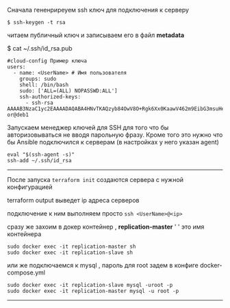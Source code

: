 Сначала гененриреуем ssh ключ для подключения к серверу

```
$ ssh-keygen -t rsa
```
читаем публичный ключ и записываем его в файл **metadata**

$ cat ~/.ssh/id_rsa.pub

```
#cloud-config Пример ключа
users:
  - name: <UserName> # Имя пользователя
    groups: sudo 	
    shell: /bin/bash
    sudo: ['ALL=(ALL) NOPASSWD:ALL']
    ssh-authorized-keys:
      - ssh-rsa AAAAB3NzaC1yc2EAAAADAQABA4HNvTKAQzyb84OwV8O+Rgk6Xx0KaawV462m9EibG3msuHeGezHqNEa9SpAvfZOCqU2znhZ9fn8eVIuF+9FGtHA7I4y1/X8yvt511dZ1XpCjra1B8eZgZAOMtmXyNy6ZA2I4gQ/AjfB0L9tmgIyx6nuGeF8v/RWIBqCFTEpnHFN1g57KRjsU5mekBZwN7enlnsHRrUl36zcxRlo+MKC+EVy9/uAQ4dnwkkvHdCcNHCcMwhwzAuIsEim8NJWhAOJhAONNxKbUMt6M7t/liuXPi8VH1uK2cjoHrrm2wLeFRVQ5r0kXpUn7eNJd/if0zspJMXMUfo9fBHQATf or@deb1

```


Запускаем менеджер ключей для SSH для того что бы авторизовываться не вводя парольную фразу. Кроме того это нужно что бы Ansible подключился к серверам (в настройках у него указан agent)
```
eval "$(ssh-agent -s)" 
ssh-add ~/.ssh/id_rsa

```
---

После запуска `terraform init` создаются сервера с нужной конфигурацией

terraform output выведет ip адреса серверов

подключение к ним выполняем просто `ssh <UserName>@<ip>`

сразу же захоим в докер контейнер , **replication-master** ' ' это  имя контейнера

```
sudo docker exec -it replication-master sh 
sudo docker exec -it replication-slave sh 
```

или же подключаемся к mysql , пароль для root задем в конфиге docker-compose.yml   

```
sudo docker exec -it replication-slave mysql -uroot -p
sudo docker exec -it replication-master mysql -u root -p
```
---

